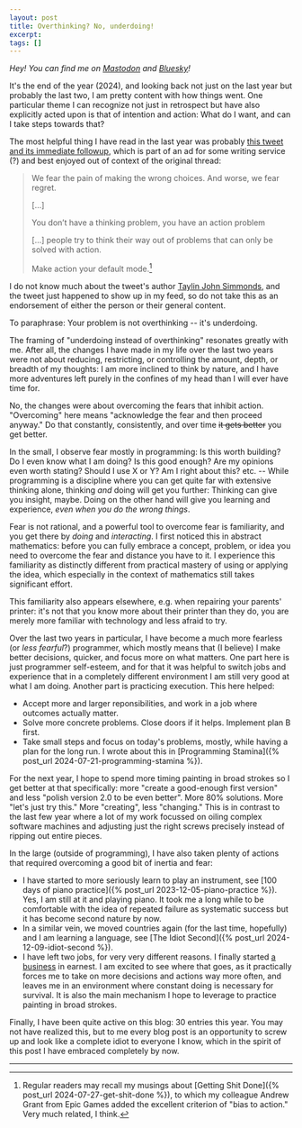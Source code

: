 ```yaml
---
layout: post
title: Overthinking? No, underdoing!
excerpt:
tags: []
---
```


_Hey! You can find me on [Mastodon](https://mastodon.gamedev.place/@sschoener) and [Bluesky](https://bsky.app/profile/sschoener.bsky.social)!_

It's the end of the year (2024), and looking back not just on the last year but probably the last two, I am pretty content with how things went. One particular theme I can recognize not just in retrospect but have also explicitly acted upon is that of intention and action: What do I want, and can I take steps towards that?

The most helpful thing I have read in the last year was probably [this tweet and its immediate followup](https://x.com/TaylinSimmonds/status/1838935805324087340), which is part of an ad for some writing service (?) and best enjoyed out of context of the original thread:
> We fear the pain of making the wrong choices. And worse, we fear regret.
>
> [...]
>
> You don’t have a thinking problem, you have an action problem
>
> [...] people try to think their way out of problems that can only be solved with action.
>
> Make action your default mode.[^bias]

I do not know much about the tweet's author [Taylin John Simmonds](https://x.com/TaylinSimmonds), and the tweet just happened to show up in my feed, so do not take this as an endorsement of either the person or their general content.

To paraphrase: Your problem is not overthinking -- it's underdoing.

The framing of "underdoing instead of overthinking" resonates greatly with me. After all, the changes I have made in my life over the last two years were not about reducing, restricting, or controlling the amount, depth, or breadth of my thoughts: I am more inclined to think by nature, and I have more adventures left purely in the confines of my head than I will ever have time for.

No, the changes were about overcoming the fears that inhibit action. "Overcoming"  here means "acknowledge the fear and then proceed anyway." Do that constantly, consistently, and over time ~~it gets better~~ you get better.

In the small, I observe fear mostly in programming: Is this worth building? Do I even know what I am doing? Is this good enough? Are my opinions even worth stating? Should I use X or Y? Am I right about this? etc. -- While programming is a discipline where you can get quite far with extensive thinking alone, thinking _and_ doing will get you further: Thinking can give you insight, maybe. Doing on the other hand will give you learning and experience, _even when you do the wrong things_.

Fear is not rational, and a powerful tool to overcome fear is familiarity, and you get there by _doing_ and _interacting_. I first noticed this in abstract mathematics: before you can fully embrace a concept, problem, or idea you need to overcome the fear and distance you have to it. I experience this familiarity as distinctly different from practical mastery of using or applying the idea, which especially in the context of mathematics still takes significant effort.

This familiarity also appears elsewhere, e.g. when repairing your parents' printer: it's not that you know more about their printer than they do, you are merely more familiar with technology and less afraid to try.

Over the last two years in particular, I have become a much more fearless (or _less fearful_?) programmer, which mostly means that (I believe) I make better decisions, quicker, and focus more on what matters. One part here is just programmer self-esteem, and for that it was helpful to switch jobs and experience that in a completely different environment I am still very good at what I am doing. Another part is practicing execution. This here helped:
 * Accept more and larger reponsibilities, and work in a job where outcomes actually matter.
 * Solve more concrete problems. Close doors if it helps. Implement plan B first.
 * Take small steps and focus on today's problems, mostly, while having a plan for the long run. I wrote about this in [Programming Stamina]({% post_url 2024-07-21-programming-stamina %}).

For the next year, I hope to spend more timing painting in broad strokes so I get better at that specifically: more "create a good-enough first version" and less "polish version 2.0 to be even better". More 80% solutions. More "let's just try this." More "creating", less "changing." This is in contrast to the last few year where a lot of my work focussed on oiling complex software machines and adjusting just the right screws precisely instead of ripping out entire pieces.

In the large (outside of programming), I have also taken plenty of actions that required overcoming a good bit of inertia and fear:
 * I have started to more seriously learn to play an instrument, see [100 days of piano practice]({% post_url 2023-12-05-piano-practice %}). Yes, I am still at it and playing piano. It took me a long while to be comfortable with the idea of repeated failure as systematic success but it has become second nature by now.
 * In a similar vein, we moved countries again (for the last time, hopefully) and I am learning a language, see [The Idiot Second]({% post_url 2024-12-09-idiot-second %}).
 * I have left two jobs, for very very different reasons. I finally started [a business](https://kerntief.net/) in earnest. I am excited to see where that goes, as it practically forces me to take on more decisions and actions way more often, and leaves me in an environment where constant doing is necessary for survival. It is also the main mechanism I hope to leverage to practice painting in broad strokes.

Finally, I have been quite active on this blog: 30 entries this year. You may not have realized this, but to me every blog post is an opportunity to screw up and look like a complete idiot to everyone I know, which in the spirit of this post I have embraced completely by now.

---

[^bias]: Regular readers may recall my musings about [Getting Shit Done]({% post_url 2024-07-27-get-shit-done %}), to which my colleague Andrew Grant from Epic Games added the excellent criterion of "bias to action." Very much related, I think.

